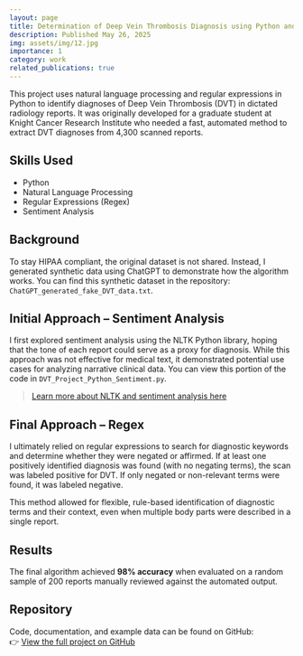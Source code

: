 ```yaml
---
layout: page
title: Determination of Deep Vein Thrombosis Diagnosis using Python and Natural Language Processing
description: Published May 26, 2025
img: assets/img/12.jpg
importance: 1
category: work
related_publications: true
---
```


This project uses natural language processing and regular expressions in Python to identify diagnoses of Deep Vein Thrombosis (DVT) in dictated radiology reports. It was originally developed for a graduate student at Knight Cancer Research Institute who needed a fast, automated method to extract DVT diagnoses from 4,300 scanned reports.

## Skills Used
- Python  
- Natural Language Processing  
- Regular Expressions (Regex)  
- Sentiment Analysis  

## Background
To stay HIPAA compliant, the original dataset is not shared. Instead, I generated synthetic data using ChatGPT to demonstrate how the algorithm works. You can find this synthetic dataset in the repository: `ChatGPT_generated_fake_DVT_data.txt`.

## Initial Approach – Sentiment Analysis
I first explored sentiment analysis using the NLTK Python library, hoping that the tone of each report could serve as a proxy for diagnosis. While this approach was not effective for medical text, it demonstrated potential use cases for analyzing narrative clinical data. You can view this portion of the code in `DVT_Project_Python_Sentiment.py`.

> [Learn more about NLTK and sentiment analysis here](https://www.datacamp.com/tutorial/text-analytics-beginners-nltk)

## Final Approach – Regex
I ultimately relied on regular expressions to search for diagnostic keywords and determine whether they were negated or affirmed. If at least one positively identified diagnosis was found (with no negating terms), the scan was labeled positive for DVT. If only negated or non-relevant terms were found, it was labeled negative.

This method allowed for flexible, rule-based identification of diagnostic terms and their context, even when multiple body parts were described in a single report.

## Results
The final algorithm achieved **98% accuracy** when evaluated on a random sample of 200 reports manually reviewed against the automated output.

## Repository
Code, documentation, and example data can be found on GitHub:  
👉 [View the full project on GitHub](https://github.com/shvaf/DVT_Analysis/tree/main)
